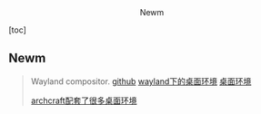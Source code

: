 <center>Newm</center>





[toc]





## Newm

> Wayland compositor. [github](https://github.com/jbuchermn/newm/)  [wayland下的桌面环境](https://wiki.archlinuxcn.org/wiki/Wayland) [桌面环境](https://wiki.archlinuxcn.org/wiki/%E6%A1%8C%E9%9D%A2%E7%8E%AF%E5%A2%83)
>
> [archcraft配套了很多桌面环境](https://archcraft.io/)









